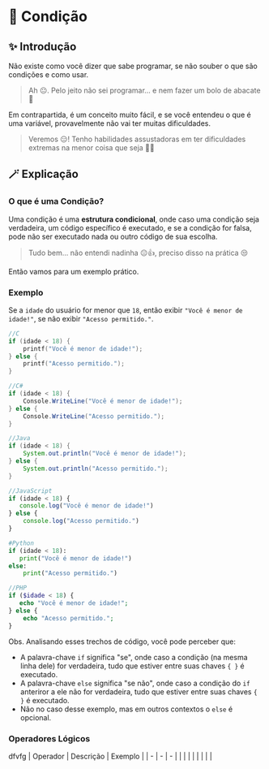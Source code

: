 # 🤔 Condição
## ✨ Introdução
Não existe como você dizer que sabe programar, se não souber o que são condições e como usar.
> Ah 😐. Pelo jeito não sei programar... e nem fazer um bolo de abacate 🥲

Em contrapartida, é um conceito muito fácil, e se você entendeu o que é uma variável, provavelmente não vai ter muitas dificuldades.
> Veremos 😑! Tenho habilidades assustadoras em ter dificuldades extremas na menor coisa que seja 💪😎

## 🪄 Explicação
### O que é uma Condição?
Uma condição é uma **estrutura condicional**, onde caso uma condição seja verdadeira, um código específico é executado, e se a condição for falsa, pode não ser executado nada ou outro código de sua escolha.
> Tudo bem... não entendi nadinha 😐👍, preciso disso na prática 😒

Então vamos para um exemplo prático.

### Exemplo
Se a `idade` do usuário for menor que `18`, então exibir `"Você é menor de idade!"`, se não exibir `"Acesso permitido."`.

```c
//C
if (idade < 18) {
    printf("Você é menor de idade!");
} else {
    printf("Acesso permitido.");
}
```
```csharp
//C#
if (idade < 18) {
    Console.WriteLine("Você é menor de idade!");
} else {
    Console.WriteLine("Acesso permitido.");
}
```
```java
//Java
if (idade < 18) {
    System.out.println("Você é menor de idade!");
} else {
    System.out.println("Acesso permitido.");
}
```
```js
//JavaScript
if (idade < 18) {
   console.log("Você é menor de idade!")
} else {
    console.log("Acesso permitido.")
}
```
```python
#Python
if (idade < 18):
   print("Você é menor de idade!")
else:
    print("Acesso permitido.")
```
```php
//PHP
if ($idade < 18) {
   echo "Você é menor de idade!";
} else {
    echo "Acesso permitido.";
}
```
Obs. Analisando esses trechos de código, você pode perceber que:
- A palavra-chave `if` significa "se", onde caso a condição (na mesma linha dele) for verdadeira, tudo que estiver entre suas chaves `{ }` é executado.
- A palavra-chave `else` significa "se não", onde caso a condição do `if` anteriror a ele não for verdadeira, tudo que estiver entre suas chaves `{ }` é executado.
- Não no caso desse exemplo, mas em outros contextos o `else` é opcional.

### Operadores Lógicos
dfvfg
| Operador | Descrição | Exemplo |
| - | - | - |
| | | |
| | | |

